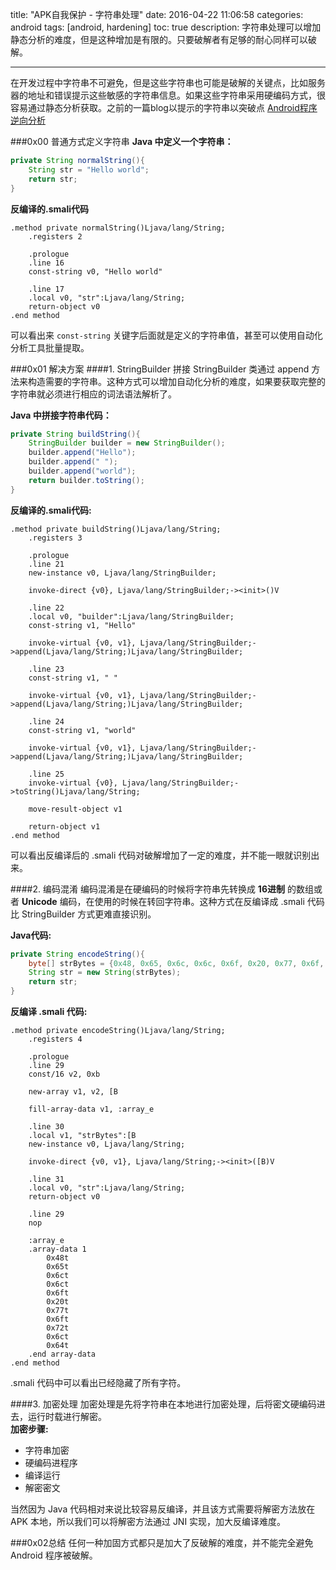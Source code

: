 title: "APK自我保护 - 字符串处理"
date: 2016-04-22 11:06:58
categories: android
tags: [android, hardening]
toc: true
description: 字符串处理可以增加静态分析的难度，但是这种增加是有限的。只要破解者有足够的耐心同样可以破解。

---

在开发过程中字符串不可避免，但是这些字符串也可能是破解的关键点，比如服务器的地址和错误提示这些敏感的字符串信息。如果这些字符串采用硬编码方式，很容易通过静态分析获取。之前的一篇blog以提示的字符串以突破点 [Android程序逆向分析](https://gnaixx.github.io/2016/03/06/android-reverse-engineering/)

###0x00 普通方式定义字符串
**Java 中定义一个字符串：**

```java
private String normalString(){
    String str = "Hello world";
    return str;
}
```

**反编译的.smali代码**

```smali
.method private normalString()Ljava/lang/String;
    .registers 2

    .prologue
    .line 16
    const-string v0, "Hello world"

    .line 17
    .local v0, "str":Ljava/lang/String;
    return-object v0
.end method
```

可以看出来 `const-string` 关键字后面就是定义的字符串值，甚至可以使用自动化分析工具批量提取。

###0x01 解决方案
####1. StringBuilder 拼接
StringBuilder 类通过 append 方法来构造需要的字符串。这种方式可以增加自动化分析的难度，如果要获取完整的字符串就必须进行相应的词法语法解析了。
    
**Java 中拼接字符串代码：**

```java
private String buildString(){
    StringBuilder builder = new StringBuilder();
    builder.append("Hello");
    builder.append(" ");
    builder.append("world");
    return builder.toString();
}
```

**反编译的.smali代码:**

```smali
.method private buildString()Ljava/lang/String;
    .registers 3

    .prologue
    .line 21
    new-instance v0, Ljava/lang/StringBuilder;

    invoke-direct {v0}, Ljava/lang/StringBuilder;-><init>()V

    .line 22
    .local v0, "builder":Ljava/lang/StringBuilder;
    const-string v1, "Hello"

    invoke-virtual {v0, v1}, Ljava/lang/StringBuilder;->append(Ljava/lang/String;)Ljava/lang/StringBuilder;

    .line 23
    const-string v1, " "

    invoke-virtual {v0, v1}, Ljava/lang/StringBuilder;->append(Ljava/lang/String;)Ljava/lang/StringBuilder;

    .line 24
    const-string v1, "world"

    invoke-virtual {v0, v1}, Ljava/lang/StringBuilder;->append(Ljava/lang/String;)Ljava/lang/StringBuilder;

    .line 25
    invoke-virtual {v0}, Ljava/lang/StringBuilder;->toString()Ljava/lang/String;

    move-result-object v1

    return-object v1
.end method
```

可以看出反编译后的 .smali 代码对破解增加了一定的难度，并不能一眼就识别出来。

####2. 编码混淆
编码混淆是在硬编码的时候将字符串先转换成 **16进制** 的数组或者 **Unicode** 编码，在使用的时候在转回字符串。这种方式在反编译成 .smali 代码比 StringBuilder 方式更难直接识别。

**Java代码:**   

```java
private String encodeString(){
    byte[] strBytes = {0x48, 0x65, 0x6c, 0x6c, 0x6f, 0x20, 0x77, 0x6f, 0x72, 0x6c, 0x64};
    String str = new String(strBytes);
    return str;
}
``` 

**反编译 .smali 代码:**

```smali
.method private encodeString()Ljava/lang/String;
    .registers 4

    .prologue
    .line 29
    const/16 v2, 0xb

    new-array v1, v2, [B

    fill-array-data v1, :array_e

    .line 30
    .local v1, "strBytes":[B
    new-instance v0, Ljava/lang/String;

    invoke-direct {v0, v1}, Ljava/lang/String;-><init>([B)V

    .line 31
    .local v0, "str":Ljava/lang/String;
    return-object v0

    .line 29
    nop

    :array_e
    .array-data 1
        0x48t
        0x65t
        0x6ct
        0x6ct
        0x6ft
        0x20t
        0x77t
        0x6ft
        0x72t
        0x6ct
        0x64t
    .end array-data
.end method
```
.smali 代码中可以看出已经隐藏了所有字符。

####3. 加密处理
加密处理是先将字符串在本地进行加密处理，后将密文硬编码进去，运行时载进行解密。    
**加密步骤:**

- 字符串加密
- 硬编码进程序
- 编译运行
- 解密密文

当然因为 Java 代码相对来说比较容易反编译，并且该方式需要将解密方法放在 APK 本地，所以我们可以将解密方法通过 JNI 实现，加大反编译难度。

###0x02总结
任何一种加固方式都只是加大了反破解的难度，并不能完全避免 Android 程序被破解。